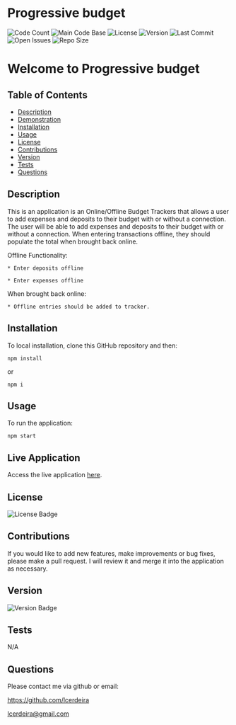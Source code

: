 # Progressive budget
  
  ![Code Count](https://img.shields.io/github/languages/count/lcerdeira/prog_budget) 
  ![Main Code Base](https://img.shields.io/github/languages/top/lcerdeira/prog_budget) 
  ![License](https://img.shields.io/badge/license-MIT-blue) 
  ![Version](https://img.shields.io/badge/version-1.0-red) 
  ![Last Commit](https://img.shields.io/github/last-commit/lcerdeira/prog_budget) 
  ![Open Issues](https://img.shields.io/github/issues-raw/lcerdeira/prog_budget) 
  ![Repo Size](https://img.shields.io/github/repo-size/lcerdeira/prog_budget)

  # Welcome to Progressive budget


  ## Table of Contents

  * [Description](#Description)
  * [Demonstration](#Demonstration)
  * [Installation](#Installation)
  * [Usage](#Usage)
  * [License](#License)
  * [Contributions](#Contributions)
  * [Version](#Version)
  * [Tests](#Tests)
  * [Questions](#Questions)


  ## Description

  This is an application is an Online/Offline Budget Trackers that allows a user to add expenses and deposits to their budget with or without a connection.
  The user will be able to add expenses and deposits to their budget with or without a connection. When entering transactions offline, they should populate the total when brought back online.

  Offline Functionality:

    * Enter deposits offline

    * Enter expenses offline

  When brought back online:

    * Offline entries should be added to tracker.
  

  ## Installation

To local installation, clone this GitHub repository and then:

  ``` npm install ```

or 

  ``` npm i ```

  ## Usage

  To run the application:

``` npm start ```

  ## Live Application

  Access the live application [here](https://immense-bastion-74500.herokuapp.com/).
  
  ## License

  ![License Badge](https://img.shields.io/badge/license-MIT-blue)

  ## Contributions

  If you would like to add new features, make improvements or bug fixes, please make a pull request. I will review it and merge it into the application as necessary.

  ## Version

  ![Version Badge](https://img.shields.io/badge/version-1.0-red)


  ## Tests

  N/A

  ## Questions

  Please contact me via github or email:

  https://github.com/lcerdeira 

  lcerdeira@gmail.com
